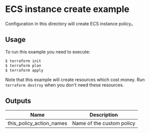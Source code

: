 # ECS instance create example

Configuration in this directory will create ECS instance policy。


## Usage

To run this example you need to execute:

```bash
$ terraform init
$ terraform plan
$ terraform apply
```

Note that this example will create resources which cost money. Run `terraform destroy` when you don't need these resources.

<!-- BEGINNING OF PRE-COMMIT-TERRAFORM DOCS HOOK -->
## Outputs

| Name | Description |
|------|-------------|
| this\_policy\_action\_names | Name of the custom policy |

<!-- END OF PRE-COMMIT-TERRAFORM DOCS HOOK -->